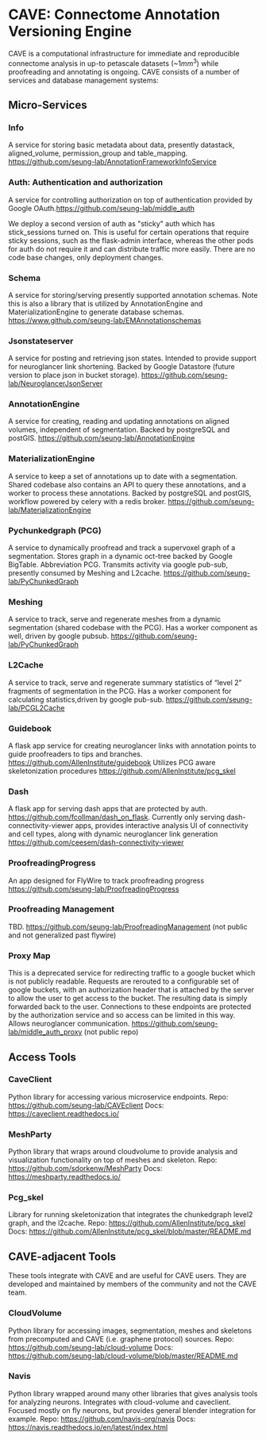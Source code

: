 # CAVE: Connectome Annotation Versioning Engine

CAVE is a computational infrastructure for immediate and reproducible connectome analysis in up-to petascale datasets (\~$1mm^3$) while proofreading and annotating is ongoing. CAVE consists of a number of services and database management systems:

## Micro-Services

### Info 
A service for storing basic metadata about data, presently datastack, aligned_volume, permission_group and table_mapping. https://github.com/seung-lab/AnnotationFrameworkInfoService

### Auth: Authentication and authorization 
A service for controlling authorization on top of authentication provided by Google OAuth.https://github.com/seung-lab/middle_auth 

We deploy a second version of auth as "sticky" auth which has stick_sessions turned on. This is useful for certain operations that require sticky sessions, such as the flask-admin interface, whereas the other pods for auth do not require it and can distribute traffic more easily. There are no code base changes, only deployment changes.

### Schema
A service for storing/serving presently supported annotation schemas.  Note this is also a library that is utilized by AnnotationEngine and MaterializationEngine to generate database schemas.  https://www.github.com/seung-lab/EMAnnotationschemas

### Jsonstateserver
A service for posting and retrieving json states. Intended to provide support for neuroglancer link shortening. Backed by Google Datastore (future version to place json in bucket storage). 
https://github.com/seung-lab/NeuroglancerJsonServer

### AnnotationEngine
A service for creating, reading and updating annotations on aligned volumes, independent of segmentation. Backed by postgreSQL and postGIS. 
https://github.com/seung-lab/AnnotationEngine

### MaterializationEngine
A service to keep a set of annotations up to date with a segmentation. Shared codebase also contains an API to query these annotations, and a worker to process these annotations.  Backed by postgreSQL and postGIS, workflow powered by celery with a redis broker.
https://github.com/seung-lab/MaterializationEngine

### Pychunkedgraph (PCG)
A service to dynamically proofread and track a supervoxel graph of a segmentation.  Stores graph in a dynamic oct-tree backed by Google BigTable. Abbreviation PCG. Transmits activity via google pub-sub, presently consumed by Meshing and L2cache. 
https://github.com/seung-lab/PyChunkedGraph

### Meshing
A service to track, serve and regenerate meshes from a dynamic segmentation (shared codebase with the PCG).  Has a worker component as well, driven by google pubsub.
https://github.com/seung-lab/PyChunkedGraph

### L2Cache
A service to track, serve and regenerate summary statistics of “level 2” fragments of segmentation in the PCG. Has a worker component for calculating statistics,driven by google pub-sub.
https://github.com/seung-lab/PCGL2Cache

### Guidebook
A flask app service for creating neuroglancer links with annotation points to guide proofreaders to tips and branches. https://github.com/AllenInstitute/guidebook
Utilizes PCG aware skeletonization procedures https://github.com/AllenInstitute/pcg_skel

### Dash
A flask app for serving dash apps that are protected by auth.  https://github.com/fcollman/dash_on_flask.
Currently only serving dash-connectivity-viewer apps, provides interactive analysis UI of connectivity and cell types, along with dynamic neuroglancer link generation https://github.com/ceesem/dash-connectivity-viewer

### ProofreadingProgress
An app designed for FlyWire to track proofreading progress
https://github.com/seung-lab/ProofreadingProgress

### Proofreading Management
TBD. https://github.com/seung-lab/ProofreadingManagement (not public and not generalized past flywire)

### Proxy Map
This is a deprecated service for redirecting traffic to a google bucket which is not publicly readable. Requests are rerouted to a configurable set of google buckets, with an authorization header that is attached by the server to allow the user to get access to the bucket. The resulting data is simply forwarded back to the user. Connections to these endpoints are protected by the authorization service and so access can be limited in this way. Allows neuroglancer communication. 
https://github.com/seung-lab/middle_auth_proxy (not public repo)

## Access Tools

### CaveClient
Python library for accessing various microservice endpoints. 
Repo: https://github.com/seung-lab/CAVEclient
Docs: https://caveclient.readthedocs.io/

### MeshParty
Python library that wraps around cloudvolume to provide analysis and visualization functionality on top of meshes and skeleton.
Repo: https://github.com/sdorkenw/MeshParty
Docs: https://meshparty.readthedocs.io/

### Pcg_skel
Library for running skeletonization that integrates the chunkedgraph level2 graph, and the l2cache. 
Repo: https://github.com/AllenInstitute/pcg_skel
Docs: https://github.com/AllenInstitute/pcg_skel/blob/master/README.md


## CAVE-adjacent Tools

These tools integrate with CAVE and are useful for CAVE users. They are developed and maintained by members of the community and not the CAVE team.

### CloudVolume
Python library for accessing images, segmentation, meshes and skeletons from precomputed and CAVE (i.e. graphene protocol) sources. 
Repo: https://github.com/seung-lab/cloud-volume
Docs: https://github.com/seung-lab/cloud-volume/blob/master/README.md

### Navis
Python library wrapped around many other libraries that gives analysis tools for analyzing neurons. Integrates with cloud-volume and caveclient. Focused mostly on fly neurons, but provides general blender integration for example. 
Repo: https://github.com/navis-org/navis
Docs: https://navis.readthedocs.io/en/latest/index.html

